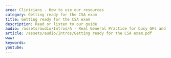 ```yaml
---
area: Clinicians - How to use our resources
category: Getting ready for the CSA exam
title: Getting ready for the CSA exam
description: Read or listen to our guide
audio: /assets/audio/Intros/A - Real General Practice for busy GPs and CSA candidates v2 - MQ.mp3
article: /assets/audio/Intros/Getting ready for the CSA exam.pdf
www: 
keywords: 
youtube: 
--- 
```

